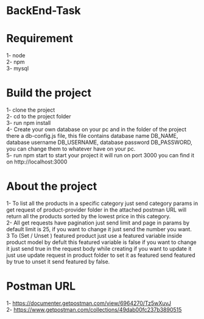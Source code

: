 # BackEnd-Task

# Requirement

1- node <br />
2- npm <br />
3- mysql <br />

# Build the project

1- clone the project  
2- cd to the project folder  
3- run npm install  
4- Create your own database on your pc and in the folder of the project there a db-config.js file, this file contains database name DB_NAME, database username DB_USERNAME,
database password DB_PASSWORD, you can change them to whatever have on your pc.    
5- run npm start to start your project it will run on port 3000 you can find it on http://localhost:3000  

# About the project
1- To list all the products in a specific category just send category params in get request of product-provider folder in the attached postman URL will return all the products sorted by the lowest price in this category. <br />
2- All get requests have pagination just send limit and page in params by default limit is 25, if you want to change it just send the number you want. <br />
3 To (Set / Unset ) featured product just use a featured variable inside product model by defult this featured variable is false if you want to change it just send true in the request body while creating if you want to update it just use update request in product folder to set it as featured send featured by true to unset it send featured by false.  <br />

# Postman URL

1- https://documenter.getpostman.com/view/6964270/Tz5wXuvJ <br />
2- https://www.getpostman.com/collections/49dab00fc237b3890515
